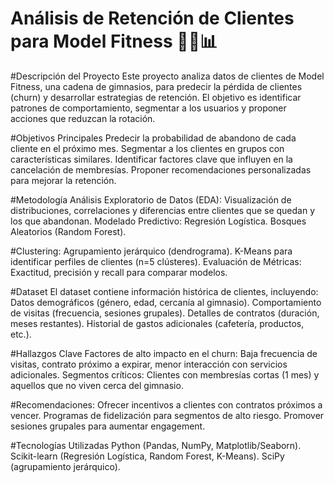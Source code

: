 # Análisis de Retención de Clientes para Model Fitness 🏋️‍♂️📊
#Descripción del Proyecto
Este proyecto analiza datos de clientes de Model Fitness, una cadena de gimnasios, para predecir la pérdida de clientes (churn) y desarrollar estrategias de retención. El objetivo es identificar patrones de comportamiento, segmentar a los usuarios y proponer acciones que reduzcan la rotación.

#Objetivos Principales
Predecir la probabilidad de abandono de cada cliente en el próximo mes.
Segmentar a los clientes en grupos con características similares.
Identificar factores clave que influyen en la cancelación de membresías.
Proponer recomendaciones personalizadas para mejorar la retención.

#Metodología
Análisis Exploratorio de Datos (EDA): Visualización de distribuciones, correlaciones y diferencias entre clientes que se quedan y los que abandonan.
Modelado Predictivo:
Regresión Logística.
Bosques Aleatorios (Random Forest).

#Clustering:
Agrupamiento jerárquico (dendrograma).
K-Means para identificar perfiles de clientes (n=5 clústeres).
Evaluación de Métricas: Exactitud, precisión y recall para comparar modelos.

#Dataset
El dataset contiene información histórica de clientes, incluyendo:
Datos demográficos (género, edad, cercanía al gimnasio).
Comportamiento de visitas (frecuencia, sesiones grupales).
Detalles de contratos (duración, meses restantes).
Historial de gastos adicionales (cafetería, productos, etc.).

#Hallazgos Clave
Factores de alto impacto en el churn: Baja frecuencia de visitas, contrato próximo a expirar, menor interacción con servicios adicionales.
Segmentos críticos: Clientes con membresías cortas (1 mes) y aquellos que no viven cerca del gimnasio.

#Recomendaciones:
Ofrecer incentivos a clientes con contratos próximos a vencer.
Programas de fidelización para segmentos de alto riesgo.
Promover sesiones grupales para aumentar engagement.

#Tecnologías Utilizadas
Python (Pandas, NumPy, Matplotlib/Seaborn).
Scikit-learn (Regresión Logística, Random Forest, K-Means).
SciPy (agrupamiento jerárquico).
